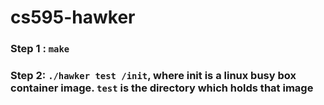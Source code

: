 # cs595-hawker

### Step 1 : `make`
### Step 2: `./hawker test /init`,  where init is a linux busy box container image. `test` is the directory which holds that image
